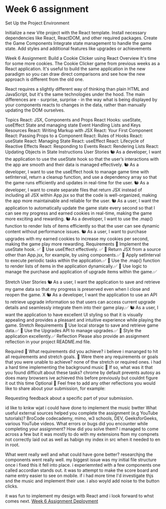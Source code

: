 # Week 6 assignment

Set Up the Project Environment

Initialize a new Vite project with the React template.
Install necessary dependencies like React, ReactDOM, and other required packages.
Create the Game Components
Integrate state management to handle the game state.
Add styles and additional features like upgrades or achievements

Week 6 Assignment: Build a Cookie Clicker using React
Overview
It's time for some more cookies. The Cookie Clicker game from previous weeks as a React application. It's useful to build the same application in the new paradigm so you can draw direct comparisons and see how the new approach is different from the old one.

React requires a slightly different way of thinking than plain HTML and JavaScript, but it's the same technologies under the hood. The main differences are - surprise, surprise - in the way what is being displayed by your components reacts to changes in the data, rather than manually updating the DOM ourselves.

Topics
React: JSX, Components and Props
React Hooks: useState, useEffect
State and managing state
Event Handling
Lists and Keys
Resources
React: Writing Markup with JSX
React: Your First Component
React: Passing Props to a Component
React: Rules of Hooks
React: useState
React: Managing State
React: useEffect
React: Lifecycle of Reactive Effects
React: Responding to Events
React: Rendering Lists
React: Updating Objects in State
Instructions
User Stories
🐿️ As a developer, I want the application to use the useState hook so that the user’s interactions with the app are smooth and their data is managed effectively.
🐿️ As a developer, I want to use the useEffect hook to manage game time with setInterval, return a cleanup function, and use a dependency array so that the game runs efficiently and updates in real-time for the user.
🐿️ As a developer, I want to create separate files that return JSX instead of including all JSX within App.jsx so that the code is well-organized, making the app more maintainable and reliable for the user.
🐿️ As a user, I want the application to automatically update the game state every second so that I can see my progress and earned cookies in real-time, making the game more exciting and rewarding.
🐿️ As a developer, I want to use the .map() function to render lists of items efficiently so that the user can see dynamic content without performance issues.
🐿️ As a user, I want to purchase upgrades with my earned cookies to increase my cookies per second, making the game play more rewarding.
Requirements
🎯 Implement the useState hook. ✅
🎯 Use useEffect effectively. ✅
🎯 Return JSX from a source other than App.jsx, for example, by using components.✅
🎯 Apply setInterval to execute periodic tasks within the application.✅
🎯 Use the .map() function to render lists of items in the application dynamically.✅
🎯 Use logic to manage the purchase and application of upgrade items within the game.✅

Stretch User Stories
🐿️ As a user, I want the application to save and retrieve my game data so that my progress is preserved even when I close and reopen the game. X
🐿️ As a developer, I want the application to use an API to retrieve upgrade information so that users can access current upgrade details and seamlessly integrate them into their game play.✅
🐿️ As a user, I want the application to have excellent UI styling so that it is visually appealing and provides a pleasant and intuitive experience while playing the game.
Stretch Requirements
🏹 Use local storage to save and retrieve game data.✅
🏹 Use the Upgrades API to manage upgrades.✅
🏹 Style the application excellently.✅
Reflection
Please also provide an assignment reflection in your project README.md file.

Required
🎯 What requirements did you achieve? i believe i mananged to hit all requirements
and stretch goals.
🎯 Were there any requirements or goals that you were unable to achieve? none of thw stretch or
required ones. i had a hard time implementing the background music
🎯 If so, what was it that you found difficult about these tasks? chrome by default prevents autosy as does many browsers ive achieved this
before previously but couldnt figure it out this time
Optional
🏹 Feel free to add any other reflections you would like to share about your submission, for example:

Requesting feedback about a specific part of your submission.

id like to knkw wjat i could have done to implement the music bwtter
What useful external sources helped you complete the assignment (e.g YouTube tutorials)?
BroCode codecademy, mimo, w3 schools, DEV, GeeksforGeeks, various YouTube videos.
What errors or bugs did you encounter while completing your assignment? How did you solve them?
i managed to come across a few but it was mostly to do with my extensions ftom my compnets not correctly laid out
as well as habign my index in src when it needed to en in root.

What went really well and what could have gone better?
researchjng the components went really well. my biggest issue was
my initial file structure once i fixed this it fell into place. i experiemnted with a
few components one called accordian stands out. it was to attempt to make the score board and name entry easier to
see on mobile.
if i had more time I'd investigate thjs snd the music and implement their use. i also
woyld add noise to the button clicks.

it was fun to implement my design witb React amd i look forward to
whst comes next.
[Week 6 Assignment Deployment](https://week-6-assignment-rho.vercel.app/)
